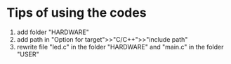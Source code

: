# Tips of using the codes

1. add folder "HARDWARE"
2. add path in "Option for target">>"C/C++">>"include path"
3. rewrite file "led.c" in the folder "HARDWARE" and "main.c" in the folder "USER"